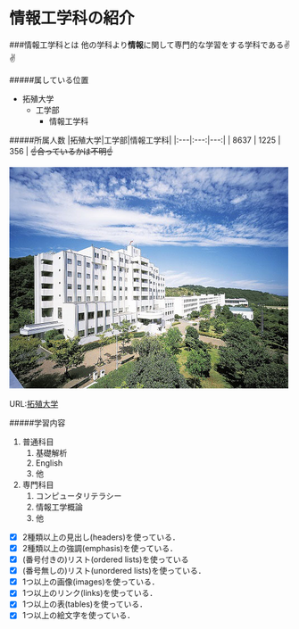 # 情報工学科の紹介
<!-- Markdown記法を使って学科の紹介ページを作る -->

###情報工学科とは
他の学科より**情報**に関して専門的な学習をする学科である:v::v:

#####属している位置
- 拓殖大学
  - 工学部
    - 情報工学科

#####所属人数
|拓殖大学|工学部|情報工学科|
|:---|:---:|---:|
| 8637 | 1225 | 356 |
~~:point_up:合っているかは不明:point_up:~~

![Takushoku University](hachioji.jpg "八王子国際キャンパス")

URL:[拓殖大学](http://www.takushoku-u.ac.jp "Takushoku University")

#####学習内容

1. 普通科目
   1. 基礎解析
   1. English
   1. 他
1. 専門科目
   1. コンピュータリテラシー
   1. 情報工学概論
   1. 他


<!-- この部分より上に記述を追加して下のチェックボックスで確認する -->
- [x] 2種類以上の見出し(headers)を使っている．
- [x] 2種類以上の強調(emphasis)を使っている．
- [x] (番号付きの)リスト(ordered lists)を使っている
- [x] (番号無しの)リスト(unordered lists)を使っている．
- [x] 1つ以上の画像(images)を使っている．
- [x] 1つ以上のリンク(links)を使っている．
- [x] 1つ以上の表(tables)を使っている．
- [x] 1つ以上の絵文字を使っている．
